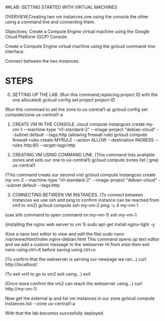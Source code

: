 ##LAB: GETTING STARTED WITH VIRTUAL MACHINES 


OVERVIEW;Creating two vm instances,one using the console the other using a command line and connecting them.

Objectives;
Create a Compute Engine virtual machine using the Google Cloud Platform (GCP) Console.

Create a Compute Engine virtual machine using the gcloud command-line interface.

Connect between the two instances.

# STEPS
0. SETTING UP THE LAB.
(Run this command,replacing project ID with the one allocated)
gcloud config set project project-ID

(Run this commnad to set the zone to us-central1-a)
gcloud config set compute/zone us-central1-a 


1. CREATE VM IN THE CONSOLE.
cloud compute instangces create my-vm-1 --machine-type "n1-standard-2" --image-project "debian-cloud" --subnet default --tags:http
(allowing firewall rule)
gcloud compute firewall-rules create MYRULE --action ALLOW --destination INGRESS --rules http:80 --target-tags:http


2. CREATING VM USING COMMAND LINE.
(This command lists available zones and sets our one to us-central1)
gcloud compute zones list | grep us-central1

(This command creats our second vm)
gcloud compute instangces create my-vm-2 --machine-type "n1-standard-2" --image-project "debian-cloud" --subnet default --tags:http

3. CONNECTING BETWEEN VM INSTANCES.
(To connect between instances we use ssh and ping to confirm instance can be reached from vm1 to vm2)
gcloud compute ssh my-vm-2
ping -c 4 my-vm-1

(use shh command to open command on my-vm-1)
ssh my-vm-1

(installing the nginx web server to vm 1)
sudo apt-get install nginx-light -y

(Use a nano text editor to view and edit the file)
sudo nano /var/www/html/index.nginx-debian.html
This command opens up text editor and we add a custom message to the webserver
Hi from elsie
 then exit nano using:ctrl+X before saving using ctrl+o 

(To confirm that the webserver is serving our newpage we ran...)
curl http://localhost/

(To exit vm1 to go to vm2 exit using...)
exit

(Once more confirm the vm2 can reach the webserver using...)
curl http://my-vm-1/

Now get the external ip and list vm instances in our zone
gcloud compute instances list --zone us-central1-a
 
 With that the lab becomes succesfully deployed.



